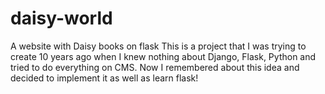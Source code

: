 # daisy-world
A website with Daisy books on flask
This is a project that I was trying to create 10 years ago when I knew nothing about Django, Flask, Python and tried to do everything on CMS.
Now I remembered about this idea and decided to implement it as well as learn flask!